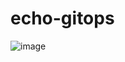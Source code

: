 # echo-gitops

![image](https://github.com/user-attachments/assets/9d5f4ab4-4fdd-40ef-83fe-43ce9c9384be)
